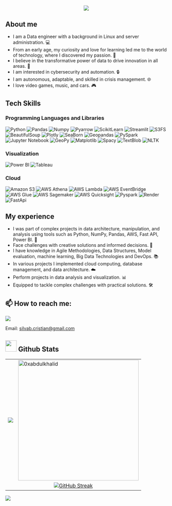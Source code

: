 <h1 align="center">
  <a href="https://git.io/typing-svg">
    <img src="https://readme-typing-svg.herokuapp.com/?lines=Hello,+There!+👋;I+am+Cristian+Silva;Data+Engineer!&center=true&size=30">
  </a>
</h1>

## About me
- I am a Data engineer with a background in Linux and server administration.  💻  
- From an early age, my curiosity and love for learning led me to the world of technology, where I discovered my passion. 🌟
- I believe in the transformative power of data to drive innovation in all areas. 🚀
- I am interested in cybersecurity and automation. 🔒
- I am autonomous, adaptable, and skilled in crisis management. 🌐
- I love video games, music, and cars. 🎮
       
## Tech Skills

### Programming Languages and Libraries 
![Python](https://img.shields.io/badge/Python-black?style=flat&logo=python)
![Pandas](https://img.shields.io/badge/Pandas-black?style=flat&logo=pandas)
![Numpy](https://img.shields.io/badge/Numpy-black?style=flat&logo=Numpy)
![Pyarrow](https://img.shields.io/badge/Pyarrow-black?style=flat&logo=python&logoColor=white)
![ScikitLearn](https://img.shields.io/badge/ScikitLearn-black?style=flat&logo=Scikit-Learn)
![Streamlit](https://img.shields.io/badge/Streamlit-black?style=flat&logo=streamlit)
![S3FS](https://img.shields.io/badge/S3FS-black?style=flat&logo=AMAZON%20S3&logoColor=white)
![BeautifulSoup](https://img.shields.io/badge/BeautifulSoup-black?style=flat&logo=coffeescript)
![Plotly](https://img.shields.io/badge/Plotly-black?style=flat&logo=plotly)
![SeaBorn](https://img.shields.io/badge/Seaborn-black?style=flat&logo=Seaborn)
![Geopandas](https://img.shields.io/badge/Geopandas-black?style=flat&logo=Geopandas)
![PySpark](https://img.shields.io/badge/PySpark-black?style=flat&logo=PySpark)
![Jupyter Notebook](https://img.shields.io/badge/Jupyter%20Notebook-black?style=flat&logo=Jupyter%20Notebook)
![GeoPy](https://img.shields.io/badge/GeoPy-black?style=flat&logo=GeoPy)
![Matplotlib](https://img.shields.io/badge/Matplotlib-black?style=flat&logo=Matplotlib)
![Spacy](https://img.shields.io/badge/Spacy-black?style=flat&logo=Spacy)
![TextBlob](https://img.shields.io/badge/Textblob-black?style=flat&logo=TextBlob)
![NLTK](https://img.shields.io/badge/NLTK-black?style=flat&logo=NLTK)
 
### Visualization
![Power BI](https://img.shields.io/badge/Power%20BI-black?style=flat&logo=Power%20bi)
![Tableau](https://img.shields.io/badge/Tableau-black?style=flat&logo=Tableau)

### Cloud 
![Amazon S3](https://img.shields.io/badge/AWS%20S3-black?style=flat&logo=Amazon%20S3)
![AWS Athena](https://img.shields.io/badge/AWS%20Athena-black?style=flat&logo=Amazon%20AWS&logoColor=purple)
![AWS Lambda](https://img.shields.io/badge/AWS%20Lambda-black?style=flat&logo=AWS%20lambda)
![AWS EventBridge](https://img.shields.io/badge/AWS%20EventBridge-black?style=flat&logo=aws%20lambda&logoColor=%20pink)
![AWS Glue](https://img.shields.io/badge/AWS%20Glue-black?style=flat&logo=AWS%20OrganizationS&logoColor=blue)
![AWS Sagemaker](https://img.shields.io/badge/AWS%20Sagemaker-black?style=flat&logo=AmazonAWS&logoColor=green)
![AWS Quicksight](https://img.shields.io/badge/AWS%20Quicksight-black?style=flat&logo=AmazonAWS&logoColor=yellow)
![Pyspark](https://img.shields.io/badge/Pyspark-black?style=flat&logo=apache%20spark)
![Render](https://img.shields.io/badge/Render-black?style=flat&logo=RENDER)
![FastApi](https://img.shields.io/badge/FastApi-black?style=flat&logo=FastApi)


## My experience

- I was part of complex projects in data architecture, manipulation, and analysis using tools such as Python, NumPy, Pandas, AWS, Fast API, Power BI. 🚀 
- Face challenges with creative solutions and informed decisions.  🎨 
- I have knowledge in Agile Methodologies, Data Structures, Model evaluation, machine learning, Big Data Technologies and DevOps. 📚
- In various projects I implemented cloud computing, database management, and data architecture. ☁️ 
- Perform projects in data analysis and visualization. 📊 
- Equipped to tackle complex challenges with practical solutions. 🛠️ 
  
## 📫 How to reach me:

[![](https://img.shields.io/badge/linkedin-0a66c2)](http://linkedin.com/in/juliana-florez-quiros-483801229/)

Email: silvab.cristian@gmail.com

## <img src="https://media.giphy.com/media/iY8CRBdQXODJSCERIr/giphy.gif" width="35"><b> Github Stats </b>
<div align="center">
  <table>
    <tr>
      <td>
        <a href="https://github.com/CristianSilvaB">
          <img align="center" src="https://github-readme-stats.vercel.app/api?username=CristianSilvaB&theme=dark&show_icons=true&count_private=true" />
        </a>
      </td>
      <td>
        <a href="https://github.com/CristianSilvaB">
          <img src="https://github-readme-stats.vercel.app/api/top-langs?username=CristianSilvaB&show_icons=true&locale=en&layout=compact&line_height=20&&theme=dark" width="375" alt="0xabdulkhalid"/>
        </a>
      </td>
    </tr>
    <tr>
      <td colspan="2" align="center">
        <a href="https://git.io/streak-stats">
          <img src="https://github-readme-streak-stats.herokuapp.com?user=CristianSilvaB&theme=dark&hide_border=true&exclude_days=flase" alt="GitHub Streak" />
        </a>
      </td>
    </tr>
  </table>
 <img src="https://komarev.com/ghpvc/?username=CristianSilvaB&&style=flat-square" align="left" />
</div>
